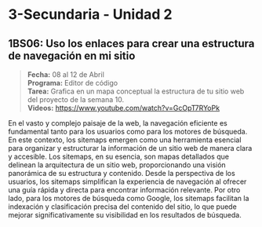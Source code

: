 # 3-Secundaria - Unidad 2

## 1BS06: Uso los enlaces para crear una estructura de navegación en mi sitio

> <i class="bi bi-calendar"></i> **Fecha:** 08 al 12 de Abril<br><i class="bi bi-laptop"></i> **Programa:** Editor de código <br><i class="bi bi-clipboard-check"></i> **Tarea:** Grafica en un mapa conceptual la estructura de tu sitio web del proyecto de la semana 10. <br><i class="bi bi-youtube txt-red"></i> **Videos:** https://www.youtube.com/watch?v=GcOpT7RYoPk

En el vasto y complejo paisaje de la web, la navegación eficiente es fundamental tanto para los usuarios como para los motores de búsqueda. En este contexto, los sitemaps emergen como una herramienta esencial para organizar y estructurar la información de un sitio web de manera clara y accesible. Los sitemaps, en su esencia, son mapas detallados que delinean la arquitectura de un sitio web, proporcionando una visión panorámica de su estructura y contenido. Desde la perspectiva de los usuarios, los sitemaps simplifican la experiencia de navegación al ofrecer una guía rápida y directa para encontrar información relevante. Por otro lado, para los motores de búsqueda como Google, los sitemaps facilitan la indexación y clasificación precisa del contenido del sitio, lo que puede mejorar significativamente su visibilidad en los resultados de búsqueda.